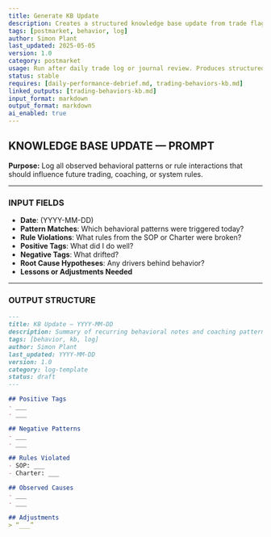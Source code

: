 ```yaml
---
title: Generate KB Update  
description: Creates a structured knowledge base update from trade flags, journal entries, or debrief insights  
tags: [postmarket, behavior, log]  
author: Simon Plant  
last_updated: 2025-05-05  
version: 1.0  
category: postmarket  
usage: Run after daily trade log or journal review. Produces structured updates to the behavior knowledge base. Consumes patterns, triggers, and mitigation notes from the session.
status: stable  
requires: [daily-performance-debrief.md, trading-behaviors-kb.md]  
linked_outputs: [trading-behaviors-kb.md]  
input_format: markdown  
output_format: markdown  
ai_enabled: true  
---
```


## KNOWLEDGE BASE UPDATE — PROMPT

**Purpose:** Log all observed behavioral patterns or rule interactions that should influence future trading, coaching, or system rules.

---

### INPUT FIELDS
- **Date**: (YYYY-MM-DD)
- **Pattern Matches**: Which behavioral patterns were triggered today?
- **Rule Violations**: What rules from the SOP or Charter were broken?
- **Positive Tags**: What did I do well?
- **Negative Tags**: What drifted?
- **Root Cause Hypotheses**: Any drivers behind behavior?
- **Lessons or Adjustments Needed**

---

### OUTPUT STRUCTURE
```markdown
---
title: KB Update — YYYY-MM-DD
description: Summary of recurring behavioral notes and coaching patterns for the day  
tags: [behavior, kb, log]
author: Simon Plant
last_updated: YYYY-MM-DD
version: 1.0
category: log-template
status: draft
---

## Positive Tags
- ___
- ___

## Negative Patterns
- ___
- ___

## Rules Violated
- SOP: ___
- Charter: ___

## Observed Causes
- ___
- ___

## Adjustments
> “___”
